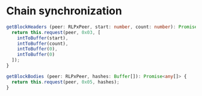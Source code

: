 # Chain synchronization



```typescript
getBlockHeaders (peer: RLPxPeer, start: number, count: number): Promise<Buffer[][]> {
  return this.request(peer, 0x03, [
    intToBuffer(start),
    intToBuffer(count),
    intToBuffer(0),
    intToBuffer(0)
  ]);
}
```

```typescript
getBlockBodies (peer: RLPxPeer, hashes: Buffer[]): Promise<any[]> {
  return this.request(peer, 0x05, hashes);
}
```